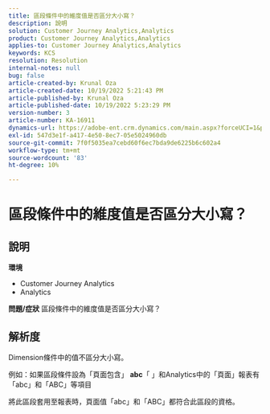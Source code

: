 ```yaml
---
title: 區段條件中的維度值是否區分大小寫？
description: 說明
solution: Customer Journey Analytics,Analytics
product: Customer Journey Analytics,Analytics
applies-to: Customer Journey Analytics,Analytics
keywords: KCS
resolution: Resolution
internal-notes: null
bug: false
article-created-by: Krunal Oza
article-created-date: 10/19/2022 5:21:43 PM
article-published-by: Krunal Oza
article-published-date: 10/19/2022 5:23:29 PM
version-number: 3
article-number: KA-16911
dynamics-url: https://adobe-ent.crm.dynamics.com/main.aspx?forceUCI=1&pagetype=entityrecord&etn=knowledgearticle&id=e95a3a7a-d24f-ed11-bba2-00224808679b
exl-id: 547d3e1f-a417-4e50-8ec7-05e5024960db
source-git-commit: 7f0f5035ea7cebd60f6ec7bda9de6225b6c602a4
workflow-type: tm+mt
source-wordcount: '83'
ht-degree: 10%

---
```


# 區段條件中的維度值是否區分大小寫？

## 說明

<b>環境</b>
- Customer Journey Analytics
- Analytics



<b>問題/症狀</b>
區段條件中的維度值是否區分大小寫？


## 解析度


Dimension條件中的值不區分大小寫。

例如：如果區段條件設為「頁面包含」 <b>abc</b>「 」和Analytics中的「頁面」報表有「abc」和「ABC」等項目

將此區段套用至報表時，頁面值「abc」和「ABC」都符合此區段的資格。
